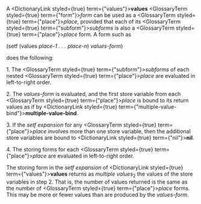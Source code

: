  



A <DictionaryLink styled={true} term={"values"}><b>values</b></DictionaryLink> <GlossaryTerm styled={true} term={"form"}><i>form</i></GlossaryTerm> can be used as a <GlossaryTerm styled={true} term={"place"}><i>place</i></GlossaryTerm>, provided that each of its <GlossaryTerm styled={true} term={"subform"}><i>subforms</i></GlossaryTerm> is also a <GlossaryTerm styled={true} term={"place"}><i>place</i></GlossaryTerm> form. A form such as 



(setf (values *place-1 . . . place-n*) *values-form*) 



does the following: 



1\. The <GlossaryTerm styled={true} term={"subform"}><i>subforms</i></GlossaryTerm> of each nested <GlossaryTerm styled={true} term={"place"}><i>place</i></GlossaryTerm> are evaluated in left-to-right order. 



2\. The *values-form* is evaluated, and the first store variable from each <GlossaryTerm styled={true} term={"place"}><i>place</i></GlossaryTerm> is bound to its return values as if by <DictionaryLink styled={true} term={"multiple-value-bind"}><b>multiple-value-bind</b></DictionaryLink>. 



3\. If the *setf expansion* for any <GlossaryTerm styled={true} term={"place"}><i>place</i></GlossaryTerm> involves more than one store variable, then the additional store variables are bound to <DictionaryLink styled={true} term={"nil"}><b>nil</b></DictionaryLink>. 



4\. The storing forms for each <GlossaryTerm styled={true} term={"place"}><i>place</i></GlossaryTerm> are evaluated in left-to-right order. 



The storing form in the *setf expansion* of <DictionaryLink styled={true} term={"values"}><b>values</b></DictionaryLink> returns as *multiple values*<sub>2</sub> the values of the store variables in step 2. That is, the number of values returned is the same as the number of <GlossaryTerm styled={true} term={"place"}><i>place</i></GlossaryTerm> forms. This may be more or fewer values than are produced by the *values-form*. 



